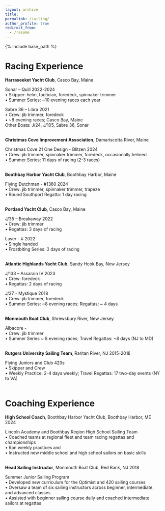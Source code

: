```yaml
---
layout: archive
title: 
permalink: /sailing/
author_profile: true
redirect_from:
  - /resume
---
```


{% include base_path %}

# Racing Experience

**Harraseeket Yacht Club**, Casco Bay, Maine						

Sonar – Quill									        2022-2024  
 •	 Skipper: helm, tactician, foredeck, spinnaker trimmer  
 •	 Summer Series: ~10 evening races each year  

Sabre 36 – Libra										     2021  
 •	 Crew: jib trimmer, foredeck  
 •	 ~8 evening races; Casco Bay, Maine  
Other Boats: J/24, J/105, Sabre 36, Sonar  
<br>


**Christmas Cove Improvement Association**, Damariscotta River, Maine  

Christmas Cove 21 One Design - Blitzen							    2024  
•	Crew: jib trimmer, spinnaker trimmer, foredeck, occasionally helmed  
•	Summer Series: 11 days of racing (2-3 races)  
<br>

**Boothbay Harbor Yacht Club**, Boothbay Harbor, Maine  

Flying Dutchman - #1360									    2024  
•	Crew: jib trimmer, spinnaker trimmer, trapeze  
•	Round Southport Regatta: 1 day racing  
<br>


**Portland Yacht Club**, Casco Bay, Maine  

J/35 – Breakaway										     2022  
•	Crew: jib trimmer  
•	Regattas: 3 days of racing  

Laser - #											     2022  
•	Single handed  
•	Frostbiting Series: 3 days of racing  
<br>


**Atlantic Highlands Yacht Club**, Sandy Hook Bay, New Jersey	 

J/133 – Assarain IV									     2023  
•	Crew: foredeck  
•	Regattas: 2 days of racing  

J/27 - Mystique										     2018  
•	Crew: jib trimmer, foredeck  
•	Summer Series: ~8 evening races; Regattas: ~ 4 days  
<br>


**Monmouth Boat Club**, Shrewsbury River, New Jersey  

Albacore -  
•	Crew: jib trimmer  
•	Summer Series ~ 8 evening races; Travel Regattas: ~8 days (NJ to MD)  
<br>


**Rutgers University Sailing Team**, Raritan River, NJ					       2015-2018  

Flying Juniors and Club 420s  
•	Skipper and Crew  
•	Weekly Practice: 2-4 days weekly; Travel Regattas: 17 two-day events (NY to VA)  
<br>


# Coaching Experience

**High School Coach**, Boothbay Harbor Yacht Club, Boothbay Harbor, ME			2024  

Lincoln Academy and Boothbay Region High School Sailing Team  
•	Coached teams at regional fleet and team racing regattas and championships  
•	Ran weekly practices and  
•	Instructed new middle school and high school sailors on basic skills  
<br>


**Head Sailing Instructor**, Monmouth Boat Club, Red Bank, NJ				2018  

Summer Junior Sailing Program  
•	Developed new curriculum for the Optimist and 420 sailing courses  
•	Oversaw a team of six sailing instructors across beginner, intermediate, and advanced classes  
•	Assisted with beginner sailing course daily and coached intermediate sailors at regattas


